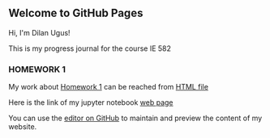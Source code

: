 ## Welcome to GitHub Pages

Hi, I'm Dilan Ugus!

This is my progress journal for the course IE 582 

### HOMEWORK 1 

My work about  [Homework 1](https://github.com/BU-IE-582/fall-23-ugusdilan/tree/main/HW1) can be reached from [HTML file](HW1/Hw1.html)

Here is the link of my jupyter notebook [web page](https://github.com/BU-IE-582/fall-23-ugusdilan/blob/main/HW1/Hw1.ipynb)

You can use the [editor on GitHub](https://github.com/BU-IE-582/fall-23-ugusdilan/edit/main/index.md) to maintain and preview the content of my website.

